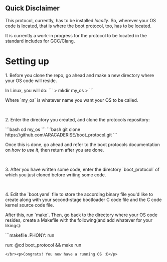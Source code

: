 ## Quick Disclaimer

<p>This protocol, currently, has to be installed <i>locally</i>. So, wherever your OS code is located, that is where the boot protocol, too, has to be located.</p>
<p>It is currently a work-in progress for the protocol to be located in the standard includes for GCC/Clang.</p>

# Setting up

<p>1. Before you clone the repo, go ahead and make a new directory where your OS code will reside.</p>
In Linux, you will do:
```
> mkdir my_os
>
```
<p>Where `my_os` is whatever name you want your OS to be called.</p></br>
<p>2. Enter the directory you created, and clone the protocols repository:</p>
```bash
cd my_os
```
```bash
git clone https://github.com/ARACADERISE/boot_protocol.git
```
<p>Once this is done, go ahead and refer to the boot protocols documentation on <i>how to use it</i>, then return after you are done.</p></br>
<p>3. After you have written some code, enter the directory `boot_protocol` of which you just cloned before writing some code.</p></br>
<p>4. Edit the `boot.yaml` file to store the according binary file you'd like to create along with your second-stage bootloader C code file and the C code kernel source code file.</p>
<p>After this, run `make`. Then, go back to the directory where your OS code resides, create a Makefile with the following(and add whatever for your likings):</p>
```makefile
.PHONY: run

run:
  @cd boot_protocol && make run
```
</br><p>Congrats! You now have a running OS :D</p>
